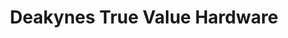---
title: "Deakynes True Value Hardware"
url: /minnetonka/deakynes-true-value-hardware/
shop: Eisenwaren
---